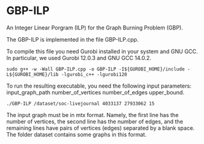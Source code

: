 # GBP-ILP
An Integer Linear Porgram (ILP) for the Graph Burning Problem (GBP).

The GBP-ILP is implemented in the file GBP-ILP.cpp.

To compile this file you need Gurobi installed in your system and GNU GCC. In particular, we used Gurobi 12.0.3 and GNU GCC 14.0.2.

```
sudo g++ -w -Wall GBP-ILP.cpp -o GBP-ILP -I${GUROBI_HOME}/include -L${GUROBI_HOME}/lib -lgurobi_c++ -lgurobi120
```

To run the resulting executable, you need the following input parameters: input_graph_path number_of_vertices number_of_edges upper_bound.

```
./GBP-ILP /dataset/soc-livejournal 4033137 27933062 15
```
The input graph must be in mtx format. Namely, the first line has the number of vertices, the second line has the number of edges, and the remaining lines have pairs of vertices (edges) separated by a blank space. The folder dataset contains some graphs in this format.
